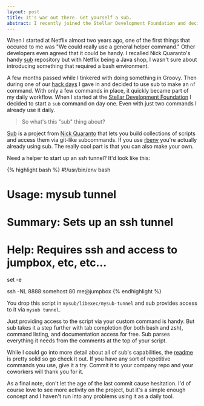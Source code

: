 ```yaml
---
layout: post
title: It's war out there. Get yourself a sub.
abstract: I recently joined the Stellar Development Foundation and decided to learn from my Netflix mistakes. On day one I set up a shiny new helper command that I've been using daily ever since.
---
```


When I started at Netflix almost two years ago, one of the first things that occured to me was "We could really use a general helper command." Other developers even agreed that it could be handy. I recalled Nick Quaranto's handy [sub](https://github.com/basecamp/sub) repository but with Netflix being a Java shop, I wasn't sure about introducing something that required a bash environment.

A few months passed while I tinkered with doing something in Groovy. Then during one of our [hack days](http://techblog.netflix.com/2014/02/netflix-hack-day.html) I gave in and decided to use sub to make an `nf` command. With only a few commands in place, it quickly became part of my daily workflow. When I started at the [Stellar Development Foundation](http://stellar.org) I decided to start a `sub` command on day one. Even with just two commands I already use it daily.

> So what's this "sub" thing about?

[Sub](https://github.com/basecamp/sub) is a project from [Nick Quaranto](http://quaran.to/) that lets you build collections of scripts and access them via git-like subcommands. If you use [rbenv](https://github.com/sstephenson/rbenv) you're actually already using sub. The really cool part is that you can also make your own.

Need a helper to start up an ssh tunnel? It'd look like this:

{% highlight bash %}
#!/usr/bin/env bash
# Usage: mysub tunnel
# Summary: Sets up an ssh tunnel
# Help: Requires ssh and access to jumpbox, etc, etc...

set -e

ssh -NL 8888:somehost:80 me@jumpbox
{% endhighlight %}

You drop this script in `mysub/libexec/mysub-tunnel` and sub provides access to it via `mysub tunnel`.

Just providing access to the script via your custom command is handy. But sub takes it a step further with tab completion (for both bash and zsh), command listing, and documentation access for free. Sub parses everything it needs from the comments at the top of your script.

While I could go into more detail about all of sub's capabilities, the [readme](https://github.com/basecamp/sub/blob/master/README.md) is pretty solid so go check it out. If you have any sort of repetitive commands you use, give it a try. Commit it to your company repo and your coworkers will thank you for it.

As a final note, don't let the age of the last commit cause hesitation. I'd of course love to see more activity on the project, but it's a simple enough concept and I haven't run into any problems using it as a daily tool.
